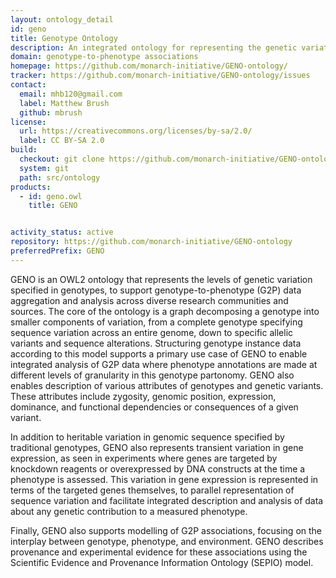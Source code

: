 ```yaml
---
layout: ontology_detail
id: geno
title: Genotype Ontology
description: An integrated ontology for representing the genetic variations described in genotypes, and their causal relationships to phenotype and diseases.
domain: genotype-to-phenotype associations
homepage: https://github.com/monarch-initiative/GENO-ontology/
tracker: https://github.com/monarch-initiative/GENO-ontology/issues
contact:
  email: mhb120@gmail.com
  label: Matthew Brush
  github: mbrush
license:
  url: https://creativecommons.org/licenses/by-sa/2.0/
  label: CC BY-SA 2.0
build:
  checkout: git clone https://github.com/monarch-initiative/GENO-ontology.git
  system: git
  path: src/ontology
products:
  - id: geno.owl
    title: GENO


activity_status: active
repository: https://github.com/monarch-initiative/GENO-ontology
preferredPrefix: GENO
---
```


GENO is an OWL2 ontology that represents the levels of genetic variation specified in genotypes, to support genotype-to-phenotype (G2P) data aggregation and analysis across diverse research communities and sources. The core of the ontology is a graph decomposing a genotype into smaller components of variation, from a complete genotype specifying sequence variation across an entire genome, down to specific allelic variants and sequence alterations. Structuring genotype instance data according to this model supports a primary use case of GENO to enable integrated analysis of G2P data where phenotype annotations are made at different levels of granularity in this genotype partonomy. GENO also enables description of various attributes of genotypes and genetic variants. These attributes include zygosity, genomic position, expression, dominance, and functional dependencies or consequences of a given variant.

In addition to heritable variation in genomic sequence specified by traditional genotypes, GENO also represents transient variation in gene expression, as seen in experiments where genes are targeted by knockdown reagents or overexpressed by DNA constructs at the time a phenotype is assessed. This variation in gene expression is represented in terms of the targeted genes themselves, to parallel representation of sequence variation and facilitate integrated description and analysis of data about any genetic contribution to a measured phenotype.

Finally, GENO also supports modelling of G2P associations, focusing on the interplay between genotype, phenotype, and environment. GENO describes provenance and experimental evidence for these associations using the Scientific Evidence and Provenance Information Ontology (SEPIO) model.
